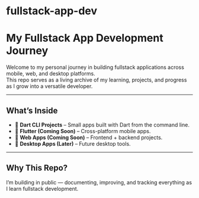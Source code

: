 # fullstack-app-dev
# My Fullstack App Development Journey 

Welcome to my personal journey in building fullstack applications across mobile, web, and desktop platforms.  
This repo serves as a living archive of my learning, projects, and progress as I grow into a versatile developer.

---

## What’s Inside

- 🔹 **Dart CLI Projects** – Small apps built with Dart from the command line.
- 🔹 **Flutter (Coming Soon)** – Cross-platform mobile apps.
- 🔹 **Web Apps (Coming Soon)** – Frontend + backend projects.
- 🔹 **Desktop Apps (Later)** – Future desktop tools.

---

## Why This Repo?

I’m building in public — documenting, improving, and tracking everything as I learn fullstack development. 
